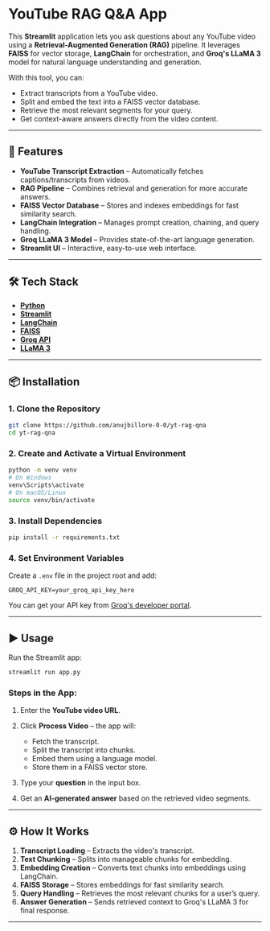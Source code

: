 # YouTube RAG Q\&A App

This **Streamlit** application lets you ask questions about any YouTube video using a **Retrieval-Augmented Generation (RAG)** pipeline.
It leverages **FAISS** for vector storage, **LangChain** for orchestration, and **Groq's LLaMA 3** model for natural language understanding and generation.

With this tool, you can:

* Extract transcripts from a YouTube video.
* Split and embed the text into a FAISS vector database.
* Retrieve the most relevant segments for your query.
* Get context-aware answers directly from the video content.

---

## 🚀 Features

* **YouTube Transcript Extraction** – Automatically fetches captions/transcripts from videos.
* **RAG Pipeline** – Combines retrieval and generation for more accurate answers.
* **FAISS Vector Database** – Stores and indexes embeddings for fast similarity search.
* **LangChain Integration** – Manages prompt creation, chaining, and query handling.
* **Groq LLaMA 3 Model** – Provides state-of-the-art language generation.
* **Streamlit UI** – Interactive, easy-to-use web interface.

---

## 🛠️ Tech Stack

* **[Python](https://www.python.org/)**
* **[Streamlit](https://streamlit.io/)**
* **[LangChain](https://www.langchain.com/)**
* **[FAISS](https://faiss.ai/)**
* **[Groq API](https://groq.com/)**
* **[LLaMA 3](https://ai.meta.com/llama/)**

---

## 📦 Installation

### 1. Clone the Repository

```bash
git clone https://github.com/anujbillore-0-0/yt-rag-qna
cd yt-rag-qna
```

### 2. Create and Activate a Virtual Environment

```bash
python -m venv venv
# On Windows
venv\Scripts\activate
# On macOS/Linux
source venv/bin/activate
```

### 3. Install Dependencies

```bash
pip install -r requirements.txt
```

### 4. Set Environment Variables

Create a `.env` file in the project root and add:

```env
GROQ_API_KEY=your_groq_api_key_here
```

You can get your API key from [Groq's developer portal](https://console.groq.com/).

---

## ▶️ Usage

Run the Streamlit app:

```bash
streamlit run app.py
```

### Steps in the App:

1. Enter the **YouTube video URL**.
2. Click **Process Video** – the app will:

   * Fetch the transcript.
   * Split the transcript into chunks.
   * Embed them using a language model.
   * Store them in a FAISS vector store.
3. Type your **question** in the input box.
4. Get an **AI-generated answer** based on the retrieved video segments.

---


## ⚙️ How It Works

1. **Transcript Loading** – Extracts the video's transcript.
2. **Text Chunking** – Splits into manageable chunks for embedding.
3. **Embedding Creation** – Converts text chunks into embeddings using LangChain.
4. **FAISS Storage** – Stores embeddings for fast similarity search.
5. **Query Handling** – Retrieves the most relevant chunks for a user’s query.
6. **Answer Generation** – Sends retrieved context to Groq's LLaMA 3 for final response.

---
